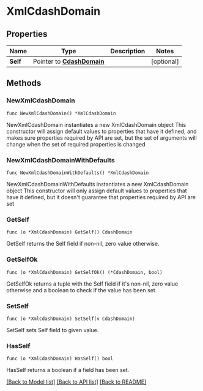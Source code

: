 # XmlCdashDomain

## Properties

Name | Type | Description | Notes
------------ | ------------- | ------------- | -------------
**Self** | Pointer to [**CdashDomain**](CdashDomain.md) |  | [optional] 

## Methods

### NewXmlCdashDomain

`func NewXmlCdashDomain() *XmlCdashDomain`

NewXmlCdashDomain instantiates a new XmlCdashDomain object
This constructor will assign default values to properties that have it defined,
and makes sure properties required by API are set, but the set of arguments
will change when the set of required properties is changed

### NewXmlCdashDomainWithDefaults

`func NewXmlCdashDomainWithDefaults() *XmlCdashDomain`

NewXmlCdashDomainWithDefaults instantiates a new XmlCdashDomain object
This constructor will only assign default values to properties that have it defined,
but it doesn't guarantee that properties required by API are set

### GetSelf

`func (o *XmlCdashDomain) GetSelf() CdashDomain`

GetSelf returns the Self field if non-nil, zero value otherwise.

### GetSelfOk

`func (o *XmlCdashDomain) GetSelfOk() (*CdashDomain, bool)`

GetSelfOk returns a tuple with the Self field if it's non-nil, zero value otherwise
and a boolean to check if the value has been set.

### SetSelf

`func (o *XmlCdashDomain) SetSelf(v CdashDomain)`

SetSelf sets Self field to given value.

### HasSelf

`func (o *XmlCdashDomain) HasSelf() bool`

HasSelf returns a boolean if a field has been set.


[[Back to Model list]](../README.md#documentation-for-models) [[Back to API list]](../README.md#documentation-for-api-endpoints) [[Back to README]](../README.md)


